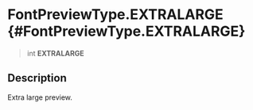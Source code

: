 FontPreviewType.EXTRALARGE {#FontPreviewType.EXTRALARGE}
==========================

> int **EXTRALARGE**

Description
-----------

Extra large preview.

